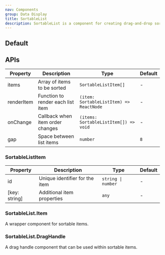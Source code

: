 ```yaml
---
nav: Components
group: Data Display
title: SortableList
description: SortableList is a component for creating drag-and-drop sortable lists. It allows users to reorder list items through mouse or keyboard interactions with smooth animations and accessibility features.
---
```


## Default

<code src="./demos/index.tsx" nopadding></code>

## APIs

| Property   | Description                       | Type                                    | Default |
| ---------- | --------------------------------- | --------------------------------------- | ------- |
| items      | Array of items to be sorted       | `SortableListItem[]`                    | -       |
| renderItem | Function to render each list item | `(item: SortableListItem) => ReactNode` | -       |
| onChange   | Callback when item order changes  | `(items: SortableListItem[]) => void`   | -       |
| gap        | Space between list items          | `number`                                | `8`     |

### SortableListItem

| Property       | Description                    | Type               | Default |
| -------------- | ------------------------------ | ------------------ | ------- |
| id             | Unique identifier for the item | `string \| number` | -       |
| \[key: string] | Additional item properties     | `any`              | -       |

### SortableList.Item

A wrapper component for sortable items.

### SortableList.DragHandle

A drag handle component that can be used within sortable items.
